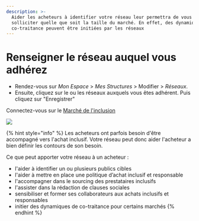 ```yaml
---
description: >-
  Aider les acheteurs à identifier votre réseau leur permettra de vous
  solliciter quelle que soit la taille du marché. En effet, des dynamiques de
  co-traitance peuvent être initiées par les réseaux
---
```


# Renseigner le réseau auquel vous adhérez

* Rendez-vous sur _Mon Espace_ &gt; _Mes Structures_ &gt; Modifier &gt; _Réseaux_. 
* Ensuite, cliquez sur le ou les réseaux auxquels vous êtes adhérent. Puis cliquez sur "Enregistrer"

Connectez-vous sur le [Marché de l'inclusion](https://lemarche.inclusion.beta.gouv.fr/)

![](../../.gitbook/assets/image%20%28120%29.png)

{% hint style="info" %}
Les acheteurs ont parfois besoin d'être accompagné vers l'achat inclusif. Votre réseau peut donc aider l'acheteur a bien définir les contours de son besoin. 

Ce que peut apporter votre réseau à un acheteur :

* l'aider à identifier un ou plusieurs publics cibles
* l'aider à mettre en place une politique d’achat inclusif et responsable
* l'accompagner dans le sourcing des prestataires inclusifs
* l'assister dans la rédaction de clauses sociales
* sensibiliser et former ses collaborateurs aux achats inclusifs et responsables
* initier des dynamiques de co-traitance pour certains marchés
{% endhint %}

